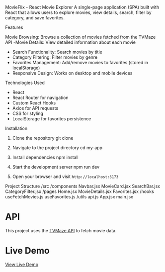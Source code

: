  MovieFlix - React Movie Explorer
A single-page application (SPA) built with React that allows users to explore movies, view details, search, filter by category, and save favorites.

 Features

Movie Browsing: Browse a collection of movies fetched from the TVMaze API
-Movie Details: View detailed information about each movie
- Search Functionality: Search movies by title
- Category Filtering: Filter movies by genre
- Favorites Management: Add/remove movies to favorites (stored in localStorage)
- Responsive Design: Works on desktop and mobile devices

 Technologies Used

- React 
- React Router for navigation
- Custom React Hooks
- Axios for API requests
- CSS for styling
- LocalStorage for favorites persistence

 Installation
1. Clone the repository
git clone <repository-url>
2. Navigate to the project directory
cd my-app
3. Install dependencies
npm install
4. Start the development server
npm run dev


5. Open your browser and visit `http://localhost:5173`

 Project Structure
/src
  /components
    Navbar.jsx
    MovieCard.jsx
    SearchBar.jsx
    CategoryFilter.jsx
  /pages
    Home.jsx
    MovieDetails.jsx
    Favorites.jsx
  /hooks
    useFetchMovies.js
    useFavorites.js
  /utils
    api.js
  App.jsx
  main.jsx
# API
This project uses the [TVMaze API](https://api.tvmaze.com/shows) to fetch movie data.
# Live Demo

[View Live Demo](#) <!-- Add your live demo link here when deployed -->
